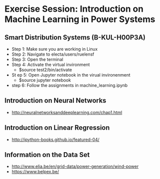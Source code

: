 # Exercise Session: Introduction on Machine Learning in Power Systems
## Smart Distribution Systems (B-KUL-H00P3A)

* Step 1: Make sure you are working in Linux
* Step 2: Navigate to electa/users/ruelensf
* Step 3: Open the terminal
* Step 4: Activate the virtual invironment
  *  $source test2/bin/activate
* St ep 5: Open Jupyter notebook  in the virual invironenment
  * $source jupyter notebook
* step 6: Follow the assignments in machine_learning.ipynb


## Introduction on Neural Networks

* http://neuralnetworksanddeeplearning.com/chap1.html

## Introduction on Linear Regression

* http://ipython-books.github.io/featured-04/

## Information on the Data Set
* http://www.elia.be/en/grid-data/power-generation/wind-power
* https://www.belpex.be/